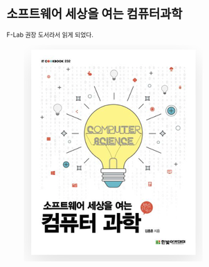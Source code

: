 # 소프트웨어 세상을 여는 컴퓨터과학

F-Lab 권장 도서라서 읽게 되었다.

<figure><img src="../../.gitbook/assets/image (2) (1) (1) (1) (1) (1).png" alt=""><figcaption></figcaption></figure>
